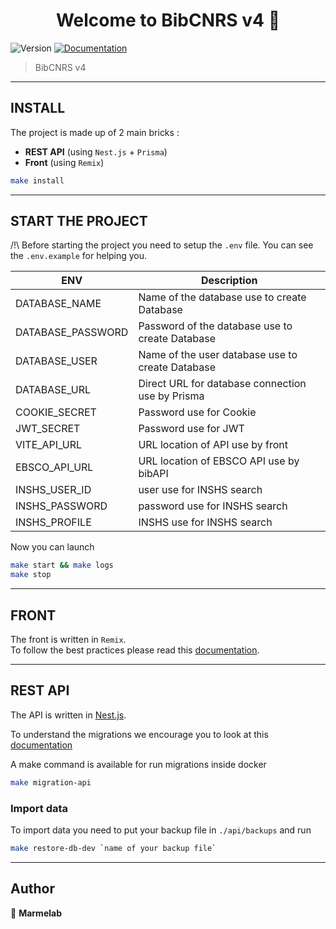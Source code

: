 <h1 align="center">Welcome to BibCNRS v4 👋</h1>
<p>
  <img alt="Version" src="https://img.shields.io/badge/version-0.0.1-blue.svg?cacheSeconds=2592000" />
  <a href="http://localhost:3200/" target="_blank">
    <img alt="Documentation" src="https://img.shields.io/badge/documentation-yes-brightgreen.svg" />
  </a>
</p>

> BibCNRS v4

---

## INSTALL

The project is made up of 2 main bricks :

- **REST API** (using `Nest.js` + `Prisma`)
- **Front** (using `Remix`)

```sh
make install
```

---

## START THE PROJECT

/!\ Before starting the project you need to setup the `.env` file. You can see the `.env.example` for helping you.

| ENV               | Description                                      |
| ----------------- | ------------------------------------------------ |
| DATABASE_NAME     | Name of the database use to create Database      |
| DATABASE_PASSWORD | Password of the database use to create Database  |
| DATABASE_USER     | Name of the user database use to create Database |
| DATABASE_URL      | Direct URL for database connection use by Prisma |
| COOKIE_SECRET     | Password use for Cookie                          |
| JWT_SECRET        | Password use for JWT                             |
| VITE_API_URL      | URL location of API use by front                 |
| EBSCO_API_URL     | URL location of EBSCO API use by bibAPI          |
| INSHS_USER_ID     | user use for INSHS search                        |
| INSHS_PASSWORD    | password use for INSHS search                    |
| INSHS_PROFILE     | INSHS use for INSHS search                       |

Now you can launch

```sh
make start && make logs
make stop
```

---

## FRONT

The front is written in `Remix`. \
To follow the best practices please read this [documentation](https://remix.run/docs/en/v1).

---

## REST API

The API is written in [Nest.js](https://nestjs.com/).

To understand the migrations we encourage you to look at this [documentation](https://www.prisma.io/docs/concepts/components/prisma-migrate)

A make command is available for run migrations inside docker

```sh
make migration-api
```

### Import data

To import data you need to put your backup file in `./api/backups` and run

```sh
make restore-db-dev `name of your backup file`
```

---

## Author

👤 **Marmelab**
